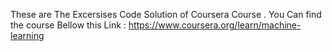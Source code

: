 These are  The Excersises Code Solution of Coursera Course .
You Can find the course Bellow this Link : https://www.coursera.org/learn/machine-learning
